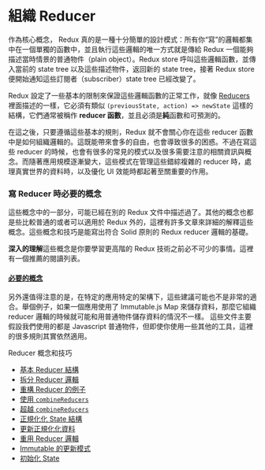 # 組織 Reducer

作為核心概念， Redux 真的是一種十分簡單的設計模式：所有你“寫”的邏輯都集中在一個單獨的函數中，並且執行這些邏輯的唯一方式就是傳給 Redux 一個能夠描述當時情景的普通物件（plain object）。Redux store 呼叫這些邏輯函數，並傳入當前的 state tree 以及這些描述物件，返回新的 state tree，接著 Redux store 便開始通知這些訂閱者（subscriber）state tree 已經改變了。

Redux 設定了一些基本的限制來保證這些邏輯函數的正常工作，就像 [Reducers](../basics/Reducers.md) 裡面描述的一樣，它必須有類似 `(previousState, action) => newState` 這樣的結構，它們通常被稱作 **reducer 函數**，並且必須是**純**函數和可預測的。

在這之後，只要遵循這些基本的規則，Redux 就不會關心你在這些 reducer 函數中是如何組織邏輯的。這既能帶來會多的自由，也會導致很多的困惑。不過在寫這些 reducer 的時候，也會有很多的常見的模式以及很多需要注意的相關資訊與概念。而隨著應用規模逐漸變大，這些模式在管理這些錯綜複雜的 reducer 時，處理真實世界的資料時，以及優化 UI 效能時都起著至關重要的作用。


### 寫 Reducer 時必要的概念

這些概念中的一部分，可能已經在別的 Redux 文件中描述過了。其他的概念也都是些比較普通的或者可以適用於 Redux 外的，這裡有許多文章來詳細的解釋這些概念。這些概念和技巧是能寫出符合 Solid 原則的 Redux reducer 邏輯的基礎。

**深入的理解**這些概念是你要學習更高階的 Redux 技術之前必不可少的事情。這裡有一個推薦的閱讀列表。

#### [必要的概念](./reducers/PrerequisiteConcepts.md)

另外還值得注意的是，在特定的應用特定的架構下，這些建議可能也不是非常的適合。舉個例子，如果一個應用使用了 Immutable.js Map 來儲存資料，那麼它組織 reducer 邏輯的時候就可能和用普通物件儲存資料的情況不一樣。 這些文件主要假設我們使用的都是 Javascript 普通物件，但即使你使用一些其他的工具，這裡的很多規則其實依然適用。



Reducer 概念和技巧

- [基本 Reducer 結構](./reducers/BasicReducerStructure.md)
- [拆分 Reducer 邏輯](./reducers/SplittingReducerLogic.md)
- [重構 Reducer 的例子](./reducers/RefactoringReducersExample.md)
- [使用 `combineReducers`](./reducers/UsingCombineReducers.md)
- [超越 `combineReducers`](./reducers/BeyondCombineReducers.md)
- [正規化化 State 結構](./reducers/NormalizingStateShape.md)
- [更新正規化化資料](./reducers/UpdatingNormalizedData.md)
- [重用 Reducer 邏輯](./reducers/ReusingReducerLogic.md)
- [Immutable 的更新模式](./reducers/ImmutableUpdatePatterns.md)
- [初始化 State](./reducers/InitializingState.md)
